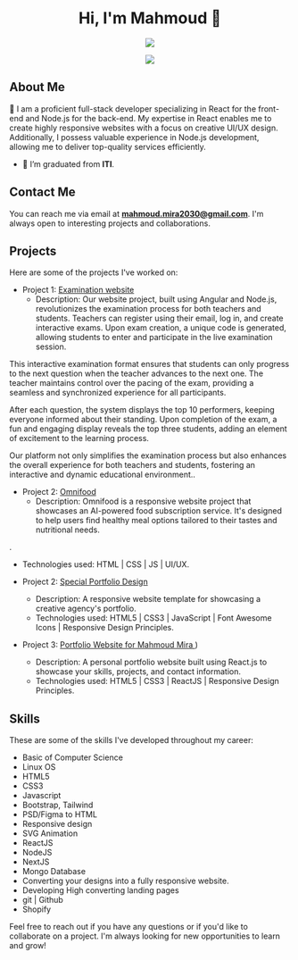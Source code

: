 <h1 align="center">Hi, I'm Mahmoud 👋</h1>
<p align="center">
  <a href="https://www.linkedin.com/in/mahmoudmira18/"><img src="https://img.shields.io/badge/linkedin-%230177B5?style=flat&logo=linkedin&logoColor=white"/></a>
</p>
<p align="center">
  <img src="https://readme-typing-svg.herokuapp.com/?lines=Full%Stack%20Developer;Always%20Learning%20New%20Things&font=Fira%20Code&center=true&width=440&height=45&color=fff&vCenter=true&size=22">
</p>

## About Me

🙋 I am a proficient full-stack developer specializing in React for the front-end and Node.js for the back-end. My expertise in React enables me to create highly responsive websites with a focus on creative UI/UX design. Additionally, I possess valuable experience in Node.js development, allowing me to deliver top-quality services efficiently.

- 🌱 I’m graduated from **ITI**.

## Contact Me

You can reach me via email at **mahmoud.mira2030@gmail.com**. I'm always open to interesting projects and collaborations.

## Projects

Here are some of the projects I've worked on:

- Project 1: [Examination website](https://www.falla.fun/)
  - Description: Our website project, built using Angular and Node.js, revolutionizes the examination process for both teachers and students. Teachers can register using their email, log in, and create interactive exams. Upon exam creation, a unique code is generated, allowing students to enter and participate in the live examination session.

This interactive examination format ensures that students can only progress to the next question when the teacher advances to the next one. The teacher maintains control over the pacing of the exam, providing a seamless and synchronized experience for all participants.

After each question, the system displays the top 10 performers, keeping everyone informed about their standing. Upon completion of the exam, a fun and engaging display reveals the top three students, adding an element of excitement to the learning process.

Our platform not only simplifies the examination process but also enhances the overall experience for both teachers and students, fostering an interactive and dynamic educational environment..

- Project 2: [Omnifood](https://omnifood-healthyfood.netlify.app/)
  - Description: Omnifood is a responsive website project that showcases an AI-powered food subscription service. It's designed to help users find healthy meal options tailored to their tastes and nutritional needs.

.
  - Technologies used: HTML | CSS | JS | UI/UX.
  
- Project 2: [Special Portfolio Design
](https://personal-website88.netlify.app/)
  - Description: A responsive website template for showcasing a creative agency's portfolio.
  - Technologies used: HTML5 | CSS3 | JavaScript | Font Awesome Icons | Responsive Design Principles.
 
- Project 3: [Portfolio Website for Mahmoud Mira
](https://mahmoudportfolio18.netlify.app/))
  - Description: A personal portfolio website built using React.js to showcase your skills, projects, and contact information.
  - Technologies used: HTML5 | CSS3 | ReactJS | Responsive Design Principles.

## Skills

These are some of the skills I've developed throughout my career:

- Basic of Computer Science
- Linux OS
- HTML5
- CSS3
- Javascript
- Bootstrap, Tailwind
- PSD/Figma to HTML
- Responsive design
- SVG Animation
- ReactJS
- NodeJS
- NextJS
- Mongo Database
- Converting your designs into a fully responsive website.
- Developing High converting landing pages
- git | Github
- Shopify


Feel free to reach out if you have any questions or if you'd like to collaborate on a project. I'm always looking for new opportunities to learn and grow!

